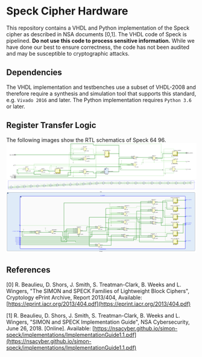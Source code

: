 # Speck Cipher Hardware
This repository contains a VHDL and Python implementation of the Speck cipher as described in NSA documents [0,1]. The VHDL code of Speck is pipelined.
**Do not use this code to process sensitive information.** While we have done our best to ensure correctness, the code has not been audited and may be susceptible to cryptographic attacks.

## Dependencies
The VHDL implementation and testbenches use a subset of VHDL-2008 and therefore require a synthesis and simulation tool that supports this standard, e.g. `Vivado 2016` and later. The Python implementation requires `Python 3.6` or later.

## Register Transfer Logic
The following images show the RTL schematics of Speck 64 96.
![CTR Mode](./imgs/ctr_rtl_schematic.svg)
![Encryption Pipeline](./imgs/encryption_pipeline_rtl_schematic.svg)
![Encryption Round](./imgs/encryption_round_rtl_schematic.svg)

## References
[0] R. Beaulieu, D. Shors, J. Smith, S. Treatman-Clark, B. Weeks and L. Wingers,
    "The SIMON and SPECK Families of Lightweight Block Ciphers", Cryptology ePrint Archive, Report 2013/404,
    Available: [https://eprint.iacr.org/2013/404.pdf](https://eprint.iacr.org/2013/404.pdf)

[1] R. Beaulieu, D. Shors, J. Smith, S. Treatman-Clark, B. Weeks and L. Wingers,
    "SIMON and SPECK Implementation Guide", NSA Cybersecurity, June 26, 2018. [Online].
    Available: [https://nsacyber.github.io/simon-speck/implementations/ImplementationGuide1.1.pdf](https://nsacyber.github.io/simon-speck/implementations/ImplementationGuide1.1.pdf) 